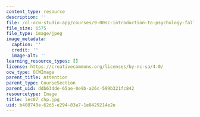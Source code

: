 ```yaml
---
content_type: resource
description: ''
file: /ol-ocw-studio-app/courses/9-00sc-introduction-to-psychology-fall-2011/b408740e62d5e29483a71e8429214e2e_lec07_chp.jpg
file_size: 6575
file_type: image/jpeg
image_metadata:
  caption: ''
  credit: ''
  image-alt: ''
learning_resource_types: []
license: https://creativecommons.org/licenses/by-nc-sa/4.0/
ocw_type: OCWImage
parent_title: Attention
parent_type: CourseSection
parent_uid: ddb63dde-65ae-0e9b-a26c-599b321fc842
resourcetype: Image
title: lec07_chp.jpg
uid: b408740e-62d5-e294-83a7-1e8429214e2e
---
```

